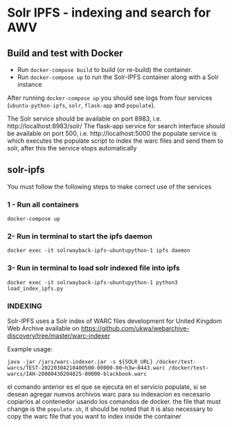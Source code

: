 # Solr IPFS - indexing and search for AWV


## Build and test with Docker

* Run `docker-compose build` to build (or re-build) the container.
* Run `docker-compose up` to run the Solr-IPFS container along with a Solr instance

After running `docker-compose up` you should see logs from four services (`ubuntu-python-ipfs`, `solr`, `flask-app` and `populate`).

The Solr service should be available on port 8983, i.e. http://localhost:8983/solr/ 
The flask-app service for search interface should be available on port 500, i.e. http://localhost:5000
the populate service is which executes the populate script to index the warc files and send them to solr, after this the service stops automatically

## solr-ipfs
You must follow the following steps to make correct use of the services

### 1 - Run all containers
```
docker-compose up 
```
### 2- Run in terminal to start the ipfs daemon
```
docker exec -it solrwayback-ipfs-ubuntupython-1 ipfs daemon
```
### 3- Run in terminal to load solr indexed file into ipfs
```
docker exec -it solrwayback-ipfs-ubuntupython-1 python3 load_index_ipfs.py
```


###  INDEXING
Solr-IPFS uses a Solr index of WARC files development for 
United Kingdom Web Archive available on https://github.com/ukwa/webarchive-discovery/tree/master/warc-indexer

Example usage:
```
java -jar /jars/warc-indexer.jar -s ${SOLR_URL} /docker/test-warcs/TEST-20220304210400500-00000-80~h3w~8443.warc /docker/test-warcs/IAH-20080430204825-00000-blackbook.warc

```
el comando anterior es el que se ejecuta en el servicio populate, si se desean agregar nuevos archivos warc para su indexacion es necesario copiarlos al contenedor usando los comandos de docker. the file that must change is the `populate.sh`, it should be noted that it is also necessary to copy the warc file that you want to index inside the container

